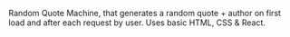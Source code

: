 Random Quote Machine, that generates a random quote + author on first load and after each request by user.
Uses basic HTML, CSS & React.
